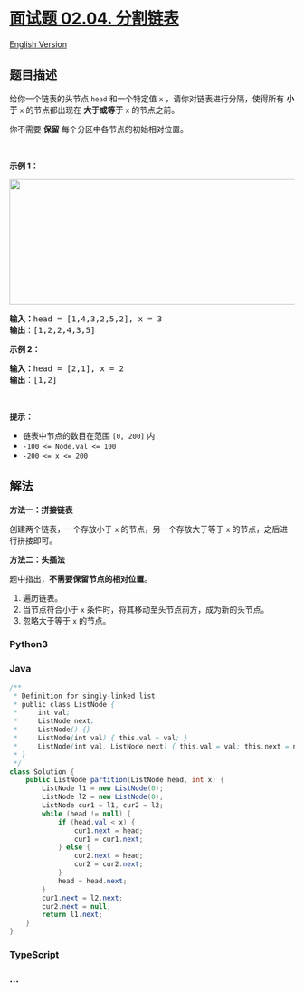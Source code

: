 # [面试题 02.04. 分割链表](https://leetcode.cn/problems/partition-list-lcci)

[English Version](/lcci/02.04.Partition%20List/README_EN.md)

## 题目描述

<!-- 这里写题目描述 -->

<p>给你一个链表的头节点 <code>head</code> 和一个特定值<em> </em><code>x</code> ，请你对链表进行分隔，使得所有 <strong>小于</strong> <code>x</code> 的节点都出现在 <strong>大于或等于</strong> <code>x</code> 的节点之前。</p>

<p>你不需要&nbsp;<strong>保留</strong>&nbsp;每个分区中各节点的初始相对位置。</p>

<p>&nbsp;</p>

<p><strong>示例 1：</strong></p>

<img alt="" src="https://fastly.jsdelivr.net/gh/doocs/leetcode@main/lcci/02.04.Partition%20List/images/partition.jpg" style="width: 662px; height: 222px;" />

<pre>
<strong>输入：</strong>head = [1,4,3,2,5,2], x = 3
<strong>输出</strong>：[1,2,2,4,3,5]
</pre>

<p><strong>示例 2：</strong></p>

<pre>
<strong>输入：</strong>head = [2,1], x = 2
<strong>输出</strong>：[1,2]
</pre>

<p>&nbsp;</p>

<p><strong>提示：</strong></p>

<ul>
    <li>链表中节点的数目在范围 <code>[0, 200]</code> 内</li>
    <li><code>-100 &lt;= Node.val &lt;= 100</code></li>
    <li><code>-200 &lt;= x &lt;= 200</code></li>
</ul>

## 解法

<!-- 这里可写通用的实现逻辑 -->

**方法一：拼接链表**

创建两个链表，一个存放小于 `x` 的节点，另一个存放大于等于 `x` 的节点，之后进行拼接即可。

**方法二：头插法**

题中指出，**不需要保留节点的相对位置**。

1. 遍历链表。
2. 当节点符合小于 `x` 条件时，将其移动至头节点前方，成为新的头节点。
3. 忽略大于等于 `x` 的节点。

<!-- tabs:start -->

### **Python3**

<!-- 这里可写当前语言的特殊实现逻辑 -->



### **Java**

<!-- 这里可写当前语言的特殊实现逻辑 -->

```java
/**
 * Definition for singly-linked list.
 * public class ListNode {
 *     int val;
 *     ListNode next;
 *     ListNode() {}
 *     ListNode(int val) { this.val = val; }
 *     ListNode(int val, ListNode next) { this.val = val; this.next = next; }
 * }
 */
class Solution {
    public ListNode partition(ListNode head, int x) {
        ListNode l1 = new ListNode(0);
        ListNode l2 = new ListNode(0);
        ListNode cur1 = l1, cur2 = l2;
        while (head != null) {
            if (head.val < x) {
                cur1.next = head;
                cur1 = cur1.next;
            } else {
                cur2.next = head;
                cur2 = cur2.next;
            }
            head = head.next;
        }
        cur1.next = l2.next;
        cur2.next = null;
        return l1.next;
    }
}
```





### **TypeScript**



### **...**

```

```


